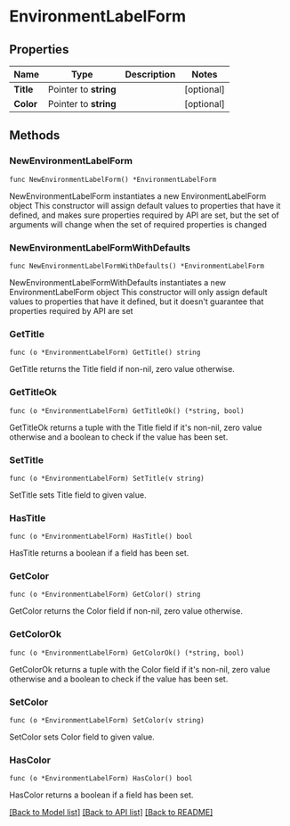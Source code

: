 # EnvironmentLabelForm

## Properties

Name | Type | Description | Notes
------------ | ------------- | ------------- | -------------
**Title** | Pointer to **string** |  | [optional] 
**Color** | Pointer to **string** |  | [optional] 

## Methods

### NewEnvironmentLabelForm

`func NewEnvironmentLabelForm() *EnvironmentLabelForm`

NewEnvironmentLabelForm instantiates a new EnvironmentLabelForm object
This constructor will assign default values to properties that have it defined,
and makes sure properties required by API are set, but the set of arguments
will change when the set of required properties is changed

### NewEnvironmentLabelFormWithDefaults

`func NewEnvironmentLabelFormWithDefaults() *EnvironmentLabelForm`

NewEnvironmentLabelFormWithDefaults instantiates a new EnvironmentLabelForm object
This constructor will only assign default values to properties that have it defined,
but it doesn't guarantee that properties required by API are set

### GetTitle

`func (o *EnvironmentLabelForm) GetTitle() string`

GetTitle returns the Title field if non-nil, zero value otherwise.

### GetTitleOk

`func (o *EnvironmentLabelForm) GetTitleOk() (*string, bool)`

GetTitleOk returns a tuple with the Title field if it's non-nil, zero value otherwise
and a boolean to check if the value has been set.

### SetTitle

`func (o *EnvironmentLabelForm) SetTitle(v string)`

SetTitle sets Title field to given value.

### HasTitle

`func (o *EnvironmentLabelForm) HasTitle() bool`

HasTitle returns a boolean if a field has been set.

### GetColor

`func (o *EnvironmentLabelForm) GetColor() string`

GetColor returns the Color field if non-nil, zero value otherwise.

### GetColorOk

`func (o *EnvironmentLabelForm) GetColorOk() (*string, bool)`

GetColorOk returns a tuple with the Color field if it's non-nil, zero value otherwise
and a boolean to check if the value has been set.

### SetColor

`func (o *EnvironmentLabelForm) SetColor(v string)`

SetColor sets Color field to given value.

### HasColor

`func (o *EnvironmentLabelForm) HasColor() bool`

HasColor returns a boolean if a field has been set.


[[Back to Model list]](../README.md#documentation-for-models) [[Back to API list]](../README.md#documentation-for-api-endpoints) [[Back to README]](../README.md)


